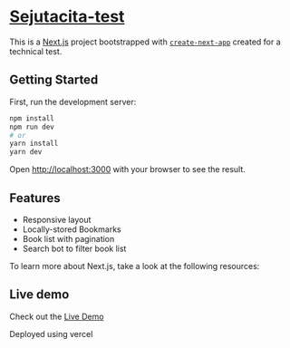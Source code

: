 # [Sejutacita-test](https://sejutacita-test.vercel.app)

This is a [Next.js](https://nextjs.org/) project bootstrapped with [`create-next-app`](https://github.com/vercel/next.js/tree/canary/packages/create-next-app) created for a technical test.

## Getting Started

First, run the development server:

```bash
npm install
npm run dev
# or
yarn install
yarn dev
```

Open [http://localhost:3000](http://localhost:3000) with your browser to see the result.


## Features
- Responsive layout
- Locally-stored Bookmarks
- Book list with pagination
- Search bot to filter book list 

To learn more about Next.js, take a look at the following resources:

## Live demo

Check out the  [Live Demo](https://sejutacita-test.vercel.app) 

Deployed using vercel